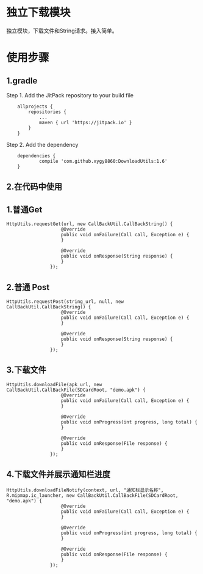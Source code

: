 独立下载模块
======

独立模块，下载文件和String请求。接入简单。

使用步骤
====

1.gradle
----

Step 1. Add the JitPack repository to your build file
````
	allprojects {
		repositories {
			...
			maven { url 'https://jitpack.io' }
		}
	}
````

Step 2. Add the dependency

````
	dependencies {
	        compile 'com.github.xygy8860:DownloadUtils:1.6'
	}
````


2.在代码中使用
--------

1.普通Get
-------

````
HttpUtils.requestGet(url, new CallBackUtil.CallBackString() {
                    @Override
                    public void onFailure(Call call, Exception e) {
                    }

                    @Override
                    public void onResponse(String response) {
                    }
                });
````


2.普通 Post
---

````
HttpUtils.requestPost(string_url, null, new CallBackUtil.CallBackString() {
                    @Override
                    public void onFailure(Call call, Exception e) {
                    }

                    @Override
                    public void onResponse(String response) {
                    }
                });
````


3.下载文件
------

````
HttpUtils.downloadFile(apk_url, new CallBackUtil.CallBackFile(SDCardRoot, "demo.apk") {
                    @Override
                    public void onFailure(Call call, Exception e) {
                    }

                    @Override
                    public void onProgress(int progress, long total) {
                    }

                    @Override
                    public void onResponse(File response) {
                    }
                });
````


4.下载文件并展示通知栏进度
--------------

````
HttpUtils.downloadFileNotify(context, url, "通知栏显示名称", R.mipmap.ic_launcher, new CallBackUtil.CallBackFile(SDCardRoot, "demo.apk") {
                    @Override
                    public void onFailure(Call call, Exception e) {
                    }

                    @Override
                    public void onProgress(int progress, long total) {
                    }

                    @Override
                    public void onResponse(File response) {
                    }
                });
````
